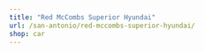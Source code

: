 ```yaml
---
title: "Red McCombs Superior Hyundai"
url: /san-antonio/red-mccombs-superior-hyundai/
shop: car
---
```

